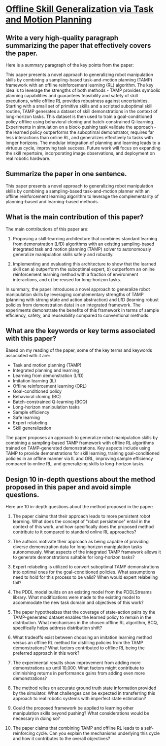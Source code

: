 # [Offline Skill Generalization via Task and Motion Planning](https://arxiv.org/abs/2311.14328)

## Write a very high-quality paragraph summarizing the paper that effectively covers the paper.

 Here is a summary paragraph of the key points from the paper:

This paper presents a novel approach to generalizing robot manipulation skills by combining a sampling-based task-and-motion planning (TAMP) framework with an offline reinforcement learning (RL) algorithm. The key idea is to leverage the strengths of both methods - TAMP provides symbolic planning capabilities and guarantees feasibility and safety of skill executions, while offline RL provides robustness against uncertainties. Starting with a small set of primitive skills and a scripted suboptimal skill routine, TAMP generates a dataset of skill demonstrations in the context of long-horizon tasks. This dataset is then used to train a goal-conditioned policy offline using behavioral cloning and batch-constrained Q-learning. Experiments in simulation on a block-pushing task validate the approach - the learned policy outperforms the suboptimal demonstrator, requires far less interactions than online RL, and generalizes effectively to tasks with longer horizons. The modular integration of planning and learning leads to a virtuous cycle, improving task success. Future work will focus on expanding the skill repertoire, incorporating image observations, and deployment on real robotic hardware.


## Summarize the paper in one sentence.

 This paper presents a novel approach to generalizing robot manipulation skills by combining a sampling-based task-and-motion planner with an offline reinforcement learning algorithm to leverage the complementarity of planning-based and learning-based methods.


## What is the main contribution of this paper?

 The main contributions of this paper are:

1) Proposing a skill-learning architecture that combines standard learning from demonstration (LfD) algorithms with an existing sampling-based integrated task and motion planning (TAMP) solver to autonomously generalize manipulation skills safely and robustly. 

2) Implementing and evaluating this architecture to show that the learned skill can a) outperform the suboptimal expert, b) outperform an online reinforcement learning method with a fraction of environment interactions, and c) be reused for long-horizon tasks.

In summary, the paper introduces a novel approach to generalize robot manipulation skills by leveraging complementary strengths of TAMP (planning with strong state and action abstraction) and LfD (learning robust policies from demonstration data) in an integrated framework. The experiments demonstrate the benefits of this framework in terms of sample efficiency, safety, and reuseability compared to conventional methods.


## What are the keywords or key terms associated with this paper?

 Based on my reading of the paper, some of the key terms and keywords associated with it are:

- Task and motion planning (TAMP)
- Integrated planning and learning
- Learning from demonstration (LfD)
- Imitation learning (IL) 
- Offline reinforcement learning (ORL)
- Goal-conditioned policy
- Behavioral cloning (BC)
- Batch-constrained Q-learning (BCQ)
- Long-horizon manipulation tasks
- Sample efficiency
- Safe learning
- Expert relabeling
- Skill generalization

The paper proposes an approach to generalize robot manipulation skills by combining a sampling-based TAMP framework with offline RL algorithms trained on TAMP-generated demonstrations. Key aspects include using TAMP to provide demonstrations for skill learning, training goal-conditioned policies in an offline manner via IL and ORL, improving sample efficiency compared to online RL, and generalizing skills to long-horizon tasks.


## Design 10 in-depth questions about the method proposed in this paper and avoid simple questions.

 Here are 10 in-depth questions about the method proposed in the paper:

1. The paper claims that their approach leads to more persistent robot learning. What does the concept of "robot persistence" entail in the context of this work, and how specifically does the proposed method contribute to it compared to standard online RL approaches?

2. The authors motivate their approach as being capable of providing diverse demonstration data for long-horizon manipulation tasks autonomously. What aspects of the integrated TAMP framework allows it to generate demonstrations suitable for long-horizon tasks?

3. Expert relabeling is utilized to convert suboptimal TAMP demonstrations into optimal ones for the goal-conditioned policies. What assumptions need to hold for this process to be valid? When would expert relabeling fail?  

4. The PDDL model builds on an existing model from the PDDLStreams library. What modifications were made to the existing model to accommodate the new task domain and objectives of this work?

5. The paper hypothesizes that the coverage of state-action pairs by the TAMP-generated dataset enables the learned policy to remain in the distribution. What mechanisms in the chosen offline RL algorithm, BCQ, specifically helps address distribution shift?

6. What tradeoffs exist between choosing an imitation learning method versus an offline RL method for distilling policies from the TAMP demonstrations? What factors contributed to offline RL being the preferred approach in this work?

7. The experimental results show improvement from adding more demonstrations up until 10,000. What factors might contribute to diminishing returns in performance gains from adding even more demonstrations? 

8. The method relies on accurate ground truth state information provided by the simulator. What challenges can be expected in transferring this approach to real robotic systems with imperfect state estimation?

9. Could the proposed framework be applied to learning other manipulation skills beyond pushing? What considerations would be necessary in doing so?

10. The paper claims that combining TAMP and offline RL leads to a self-reinforcing cycle. Can you explain the mechanisms underlying this cycle and how it contributes to the overall objectives?
